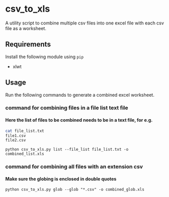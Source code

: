 # csv_to_xls
A utility script to combine multiple csv files into one excel file with each csv file as a worksheet.

## Requirements
Install the following module using `pip`
- xlwt

## Usage
Run the following commands to generate a combined excel worksheet.

### command for combining files in a file list text file
#### Here the list of files to be combined needs to be in a text file, for e.g.
```sh
cat file_list.txt
file1.csv
file2.csv
```

`python csv_to_xls.py list --file_list file_list.txt -o combined_list.xls`

### command for combining all files with an extension csv
#### Make sure the globing is enclosed in double quotes
`python csv_to_xls.py glob --glob "*.csv" -o combined_glob.xls`
